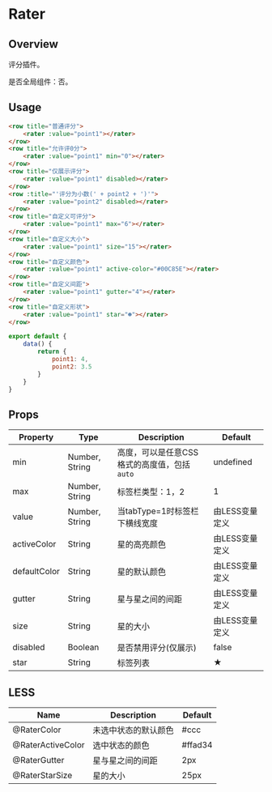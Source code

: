 # Rater

## Overview

评分插件。

是否全局组件：否。

## Usage

```html
<row title="普通评分">
    <rater :value="point1"></rater>
</row>
<row title="允许评0分">
    <rater :value="point1" min="0"></rater>
</row>
<row title="仅展示评分">
    <rater :value="point1" disabled></rater>
</row>
<row :title="'评分为小数(' + point2 + ')'">
    <rater :value="point2" disabled></rater>
</row>
<row title="自定义可评分">
    <rater :value="point1" max="6"></rater>
</row>
<row title="自定义大小">
    <rater :value="point1" size="15"></rater>
</row>
<row title="自定义颜色">
    <rater :value="point1" active-color="#00C85E"></rater>
</row>
<row title="自定义间距">
    <rater :value="point1" gutter="4"></rater>
</row>
<row title="自定义形状">
    <rater :value="point1" star="☻"></rater>
</row>
```

```javascript
export default {
    data() {
        return {
            point1: 4,
            point2: 3.5
        }
    }
}
```

## Props

| Property | Type | Description | Default |
| ----- | ----- | ----- | ----- |
| min | Number, String | 高度，可以是任意CSS格式的高度值，包括`auto` | undefined |
| max | Number, String | 标签栏类型：1，2 | 1 |
| value | Number, String | 当tabType=1时标签栏下横线宽度 | 由LESS变量定义 |
| activeColor | String | 星的高亮颜色 | 由LESS变量定义 |
| defaultColor | String | 星的默认颜色 | 由LESS变量定义 |
| gutter | String | 星与星之间的间距 | 由LESS变量定义 |
| size | String | 星的大小 | 由LESS变量定义 |
| disabled | Boolean | 是否禁用评分(仅展示) | false |
| star | String | 标签列表 | ★ |

## LESS

| Name | Description | Default |
| ----- | ----- | ----- |
| @RaterColor | 未选中状态的默认颜色 | \#ccc |
| @RaterActiveColor | 选中状态的颜色 | \#ffad34 |
| @RaterGutter | 星与星之间的间距 | 2px |
| @RaterStarSize | 星的大小 | 25px |
